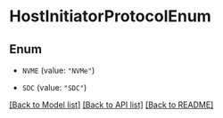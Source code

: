 # HostInitiatorProtocolEnum

## Enum


* `NVME` (value: `"NVMe"`)

* `SDC` (value: `"SDC"`)


[[Back to Model list]](../README.md#documentation-for-models) [[Back to API list]](../README.md#documentation-for-api-endpoints) [[Back to README]](../README.md)


